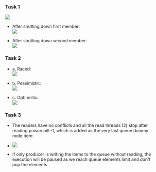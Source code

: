 ### Task 1



![](https://i.imgur.com/yfLaMYa.png)

- After shutting down first member:  
![](https://i.imgur.com/WQVgz24.png)

- After shutting down second member:  
![](https://i.imgur.com/Bm8KuQR.png)


### Task 2

- a. Raced:  
![](https://i.imgur.com/mW9m7VY.png)

- b. Pessimistic:  
![](https://i.imgur.com/edjB9f2.png)

- c. Optimistic:  
![](https://i.imgur.com/sazE1wS.png)


### Task 3

- The readers have no conflicts and all the read threads (2) stop after reading poison pill -1, which is added as the very last queue dummy node item:

- ![](https://i.imgur.com/dLujjiP.png)

- If only producer is writing the items to the queue without reading, the execution will be paused as we reach queue elements limit and don't pop the elements

